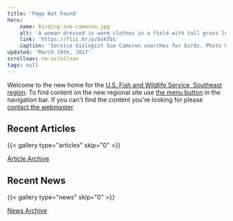 ```yaml
---
title: 'Page Not Found'
hero:
    name: birding-sue-cameron.jpg
    alt: 'A woman dressed in warm clothes in a field with tall grass looks through binoculars.'
    link: 'https://flic.kr/p/bokTbs'
    caption: 'Service biologist Sue Cameron searches for birds. Photo by Gary Peeples, USFWS.'
updated: 'March 19th, 2017'
scrollnav: no-scrollnav
tags: null
---
```


Welcome to the new home for the [U.S. Fish and Wildlife Service, Southeast region](/about).  To find content on the new regional site use <a href="#" class="fws-menu-trigger">the menu button</a> in the navigation bar.  If you can't find the content you're looking for please [contact the webmaster](mailto:roy_hewitt@fws.gov).

## Recent Articles

{{< gallery type="articles" skip="0" >}}

<p class='centered-button'>
  <a href='/articles' class='button'>Article Archive</a>
</p>

## Recent News

{{< gallery type="news" skip="0" >}}

<p class='centered-button'>
  <a href='/news' class='button'>News Archive</a>
</p>

<span class="hide-scrollnav"></span>
